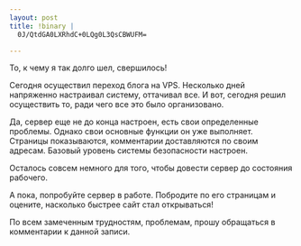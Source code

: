 ```yaml
--- 
layout: post
title: !binary |
  0J/QtdGA0LXRhdC+0LQg0L3QsCBWUFM=

---
```

То, к чему я так долго шел, свершилось!

Сегодня осуществил переход блога на VPS. Несколько дней напряженно настраивал систему, оттачивал все. И вот, сегодня решил осуществить то, ради чего все это было организовано.

<!--more-->Да, сервер еще не до конца настроен, есть свои определенные проблемы. Однако свои основные функции он уже выполняет. Страницы показываются, комментарии доставляются по своим адресам. Базовый уровень системы безопасности настроен.

Осталось совсем немного для того, чтобы довести сервер до состояния рабочего.

А пока, попробуйте сервер в работе. Побродите по его страницам и оцените, насколько быстрее сайт стал открываться!

По всем замеченным трудностям, проблемам, прошу обращаться в комментарии к данной записи.
